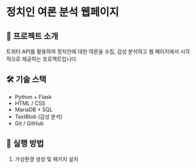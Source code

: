 # 정치인 여론 분석 웹페이지

## 📌 프로젝트 소개
트위터 API를 활용하여 정치인에 대한 여론을 수집, 감성 분석하고
웹 페이지에서 시각적으로 제공하는 프로젝트입니다.

## 🛠 기술 스택
- Python + Flask
- HTML / CSS
- MariaDB + SQL
- TextBlob (감성 분석)
- Git / GitHub

## 🔧 실행 방법
1. 가상환경 생성 및 패키지 설치